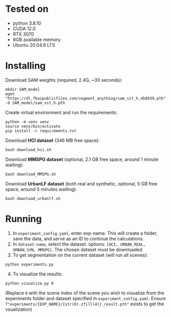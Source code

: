 # Tested on
- python 3.8.10
- CUDA 12.0
- RTX 3070
- 8GB available memory
- Ubuntu 20.04.6 LTS

# Installing
Download SAM weights (required, 2.4G, ~30 seconds):
```
mkdir SAM_model
wget "https://dl.fbaipublicfiles.com/segment_anything/sam_vit_h_4b8939.pth" -O SAM_model/sam_vit_h.pth
```

Create virtual environment and run the requirements:
```
python -m venv venv
source venv/bin/activate
pip install -r requirements.txt
```
Download **HCI dataset** (346 MB free space):
```
bash download_hci.sh
```

Download **MMSPG dataset** (optional, 2.1 GB free space, around 1 minute waiting):
```
bash download_MMSPG.sh
```

Download **UrbanLF dataset** (both real and synthetic, optional, 5 GB free space, around 5 minutes waiting):
```
bash download_urbanlf.sh
```

# Running
1. In `experiment_config.yaml`, enter exp-name. This will create a folder, save the data, and serve as an ID to continue the calculations.
2. In `dataset-name`, select the dataset. options: `[HCI, URBAN_REAL, URBAN_SYN, MMSPG]`. The chosen dataset must be downloaded.
3. To get segmentation on the current dataset (will run all scenes):
```
python experiments.py
```
4. To visualize the results:
```
python visualize.py 0
```
(Replace `0` with the scene index of the scene you wish to visualize from the experiments folder and dataset specified in `experiment_config.yaml`. Ensure `f"experiments/{EXP_NAME}/{str(0).zfill(4)}_result.pth"` exists to get the vsualization)
